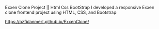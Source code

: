 Exxen Clone Project || Html Css BootStrap
I developed a responsive Exxen clone frontend project using HTML, CSS, and Bootstrap

https://ozfidanmert.github.io/ExxenClone/
